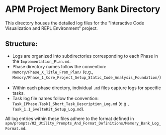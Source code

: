 # APM Project Memory Bank Directory

This directory houses the detailed log files for the "Interactive Code Visualization and REPL Environment" project.

## Structure:

- Logs are organized into subdirectories corresponding to each Phase in the `Implementation_Plan.md`.
- Phase directory names follow the convention: `Memory/Phase_X_Title_From_Plan/` (e.g., `Memory/Phase_1_Core_Project_Setup_Static_Code_Analysis_Foundation/`).
- Within each phase directory, individual `.md` files capture logs for specific tasks.
- Task log file names follow the convention: `Task_[Phase.Task]_Short_Task_Description_Log.md` (e.g., `Task_1.1_SvelteKit_Setup_Log.md`).

All log entries within these files adhere to the format defined in `apm/prompts/02_Utility_Prompts_And_Format_Definitions/Memory_Bank_Log_Format.md`.
